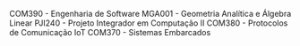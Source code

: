 COM390 - Engenharia de Software
MGA001 - Geometria Analítica e Álgebra Linear
PJI240 - Projeto Integrador em Computação II
COM380 - Protocolos de Comunicação IoT
COM370 - Sistemas Embarcados